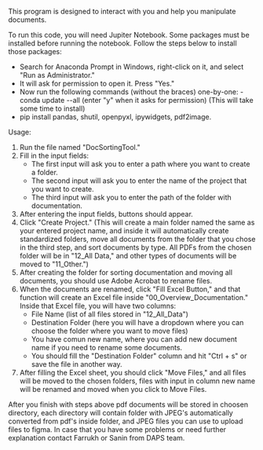 This program is designed to interact with you and help you manipulate documents.

To run this code, you will need Jupiter Notebook. Some packages must be installed before running the notebook. 
Follow the steps below to install those packages:


- Search for Anaconda Prompt in Windows, right-click on it, and select "Run as Administrator."
- It will ask for permission to open it. Press "Yes."
- Now run the following commands (without the braces) one-by-one:
    -conda update --all (enter "y" when it asks for permission) (This will take some time to install)
- pip install pandas, shutil, openpyxl, ipywidgets, pdf2image.


Usage:

1. Run the file named "DocSortingTool."
2. Fill in the input fields:
    - The first input will ask you to enter a path where you want to create a folder.
	- The second input will ask you to enter the name of the project that you want to create.
	- The third input will ask you to enter the path of the folder with documentation.
3. After entering the input fields, buttons should appear.
4. Click "Create Project." (This will create a main folder named the same as your entered project name, and inside it will automatically create standardized folders, move all documents from the folder that you chose in the third step, and sort documents by type. All PDFs from the chosen folder will be in "12_All Data," and other types of documents will be moved to "11_Other.")
5. After creating the folder for sorting documentation and moving all documents, you should use Adobe Acrobat to rename files.
6. When the documents are renamed, click "Fill Excel Button," and that function will create an Excel file inside "00_Overview_Documentation." Inside that Excel file,
you will have two columns:
	- File Name (list of all files stored in "12_All_Data")
	- Destination Folder (here you will have a dropdown where you can choose the folder where you want to move files)
	- You have comun new name, where you can add new document name if you need to rename some documents.
	- You should fill the "Destination Folder" column and hit "Ctrl + s" or save the file in another way.
7. After filling the Excel sheet, you should click "Move Files," and all files will be moved to the chosen folders, files with input in column
new name will be renamed and moved when you click to Move Files.

After you finish with steps above pdf documents will be stored in choosen directory, each directory will contain folder with JPEG's automatically converted from pdf's inside folder, and JPEG files you can use to upload files to figma.
In case that you have some problems or need further explanation contact Farrukh or Sanin from DAPS team. 


